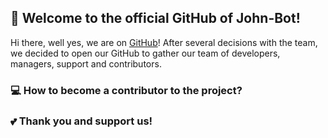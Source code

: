 ## 👋 Welcome to the official GitHub of John-Bot!

Hi there, well yes, we are on [GitHub](https://github.com)! After several decisions with the team, we decided to open our GitHub to gather our team of developers, managers, support and contributors.

### 💻 How to become a contributor to the project?

### 💕 Thank you and support us!

